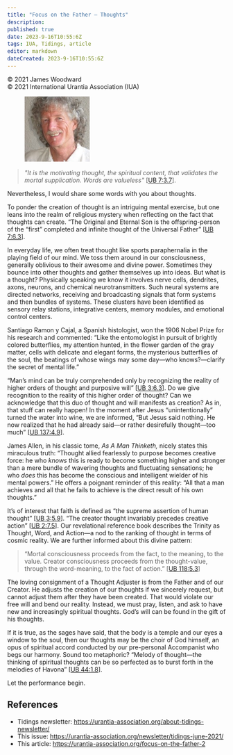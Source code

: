 ```yaml
---
title: "Focus on the Father – Thoughts"
description: 
published: true
date: 2023-9-16T10:55:6Z
tags: IUA, Tidings, article
editor: markdown
dateCreated: 2023-9-16T10:55:6Z
---
```


<p class="v-card v-sheet theme--light gray lighten-3 px-2">© 2021 James Woodward<br>© 2021 International Urantia Association (IUA)</p>

<figure id="Figure_1" class="image urantiapedia">
<img src="../../../image/article/IUA_Tidings/James-Woodward-150x150.jpg">
</figure>

> _"It is the motivating thought, the spiritual content, that validates the mortal supplication. Words are valueless"_ [[UB 7:3.7](/en/The_Urantia_Book/7#p3_7)].

Nevertheless, I would share some words with you about thoughts. 

To ponder the creation of thought is an intriguing mental exercise, but one leans into the realm of religious mystery when reflecting on the fact that thoughts can create. “The Original and Eternal Son is the offspring-person of the “first” completed and infinite thought of the Universal Father” [[UB 7:6.3](/en/The_Urantia_Book/7#p6_3)]. 

In everyday life, we often treat thought like sports paraphernalia in the playing field of our mind. We toss them around in our consciousness, generally oblivious to their awesome and divine power. Sometimes they bounce into other thoughts and gather themselves up into ideas. But what is a thought? Physically speaking we know it involves nerve cells, dendrites, axons, neurons, and chemical neurotransmitters. Such neural systems are directed networks, receiving and broadcasting signals that form systems and then bundles of systems. These clusters have been identified as sensory relay stations, integrative centers, memory modules, and emotional control centers.  

Santiago Ramon y Cajal, a Spanish histologist, won the 1906 Nobel Prize for his research and commented: “Like the entomologist in pursuit of brightly colored butterflies, my attention hunted, in the flower garden of the gray matter, cells with delicate and elegant forms, the mysterious butterflies of the soul, the beatings of whose wings may some day—who knows?—clarify the secret of mental life.” 

“Man’s mind can be truly comprehended only by recognizing the reality of higher orders of thought and purposive will” [[UB 3:6.3](/en/The_Urantia_Book/3#p6_3)]. Do we give recognition to the reality of this higher order of thought? Can we acknowledge that this duo of thought and will manifests as creation? As in, that stuff can really happen! In the moment after Jesus “unintentionally” turned the water into wine, we are informed, “But Jesus said nothing. He now realized that he had already said—or rather desirefully thought—too much” [[UB 137:4.9](/en/The_Urantia_Book/137#p4_9)]. 

James Allen, in his classic tome, _As A Man Thinketh,_ nicely states this miraculous truth: “Thought allied fearlessly to purpose becomes creative force: he who _knows_ this is ready to become something higher and stronger than a mere bundle of wavering thoughts and fluctuating sensations; he who _does_ this has become the conscious and intelligent wielder of his mental powers.” He offers a poignant reminder of this reality: “All that a man achieves and all that he fails to achieve is the direct result of his own thoughts.” 

It’s of interest that faith is defined as “the supreme assertion of human thought” [[UB 3:5.9](/en/The_Urantia_Book/3#p5_9)]. “The creator thought invariably precedes creative action” [[UB 2:7.5](/en/The_Urantia_Book/2#p7_5)]. Our revelational reference book describes the Trinity as Thought, Word, and Action—a nod to the ranking of thought in terms of cosmic reality. We are further informed about this divine pattern:  

> “Mortal consciousness proceeds from the fact, to the meaning, to the value. Creator consciousness proceeds from the thought-value, through the word-meaning, to the fact of action.” [[UB 118:5.3](/en/The_Urantia_Book/118#p5_3)]

The loving consignment of a Thought Adjuster is from the Father and of our Creator. He adjusts the creation of our thoughts if we sincerely request, but cannot adjust them after they have been created. That would violate our free will and bend our reality. Instead, we must pray, listen, and ask to have new and increasingly spiritual thoughts. God’s will can be found in the gift of his thoughts. 

If it is true, as the sages have said, that the body is a temple and our eyes a window to the soul, then our thoughts may be the choir of God himself, an opus of spiritual accord conducted by our pre-personal Accompanist who begs our harmony. Sound too metaphoric? “Melody of thought—the thinking of spiritual thoughts can be so perfected as to burst forth in the melodies of Havona” [[UB 44:1.8](/en/The_Urantia_Book/44#p1_8)]. 

Let the performance begin.

## References

- Tidings newsletter: https://urantia-association.org/about-tidings-newsletter/
- This issue: https://urantia-association.org/newsletter/tidings-june-2021/
- This article: https://urantia-association.org/focus-on-the-father-2
